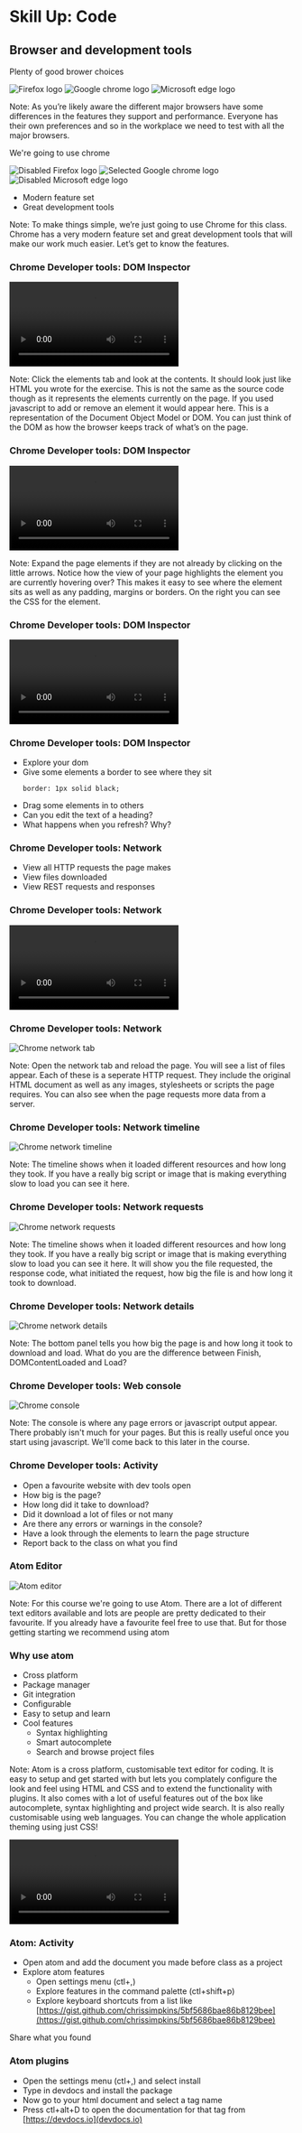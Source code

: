 <!-- .slide: data-background-image="images/bg-mouse.jpg" -->
# <span>Skill Up:</span> <span>Code</span>



<!-- .slide: data-background-image="images/bg-mouse.jpg" -->
## Browser and development tools



<!-- .slide: data-background-image="images/bg-mouse.jpg" -->
Plenty of good brower choices

![Firefox logo](images/Firefox_Logo,_2017.svg) <!-- .element: class="browser-icon" -->
![Google chrome logo](images/Google_Chrome_icon_2011.svg) <!-- .element: class="browser-icon" -->
![Microsoft edge logo](images/Microsoft_Edge_logo.svg) <!-- .element: class="browser-icon" -->

Note:
As you’re likely aware the different major browsers have some differences in the features they support and performance. Everyone has their own preferences and so in the workplace we need to test with all the major browsers. 



<!-- .slide: data-background-image="images/bg-mouse.jpg" -->
We're going to use chrome

![Disabled Firefox logo](images/Firefox_Logo,_2017.svg) <!-- .element: class="browser-icon browser-icon_disabled" -->
![Selected Google chrome logo](images/Google_Chrome_icon_2011.svg) <!-- .element: class="browser-icon browser-icon_selected" -->
![Disabled Microsoft edge logo](images/Microsoft_Edge_logo.svg) <!-- .element: class="browser-icon browser-icon_disabled" -->

* Modern feature set <!-- .element: class="fragment" data-fragment-index="1" -->
* Great development tools <!-- .element: class="fragment" data-fragment-index="1" -->

Note:
To make things simple, we’re just going to use Chrome for this class. Chrome has a very modern feature set and great development tools that will make our work much easier. Let’s get to know the features.



<!-- .slide: data-background-image="images/bg-mouse.jpg" -->
### Chrome Developer tools: DOM Inspector
<video>
	<source data-src="videos/open-dev-tools.webm" type="video/webm" />
</video>

Note:
Click the elements tab and look at the contents. It should look just like HTML you wrote for the exercise. This is not the same as the source code though as it represents the elements currently on the page. If you used javascript to add or remove an element it would appear here. This is a representation of the Document Object Model or DOM. You can just think of the DOM as how the browser keeps track of what’s on the page.


<!-- .slide: data-background-image="images/bg-mouse.jpg" -->
### Chrome Developer tools: DOM Inspector
<video>
	<source data-src="videos/dev-tools-elements.webm" type="video/webm" />
</video>

Note:
Expand the page elements if they are not already by clicking on the little arrows. Notice how the view of your page highlights the element you are currently hovering over? This makes it easy to see where the element sits as well as any padding, margins or borders. On the right you can see the CSS for the element. 


<!-- .slide: data-background-image="images/bg-mouse.jpg" -->
### Chrome Developer tools: DOM Inspector
<video>
	<source data-src="videos/dev-tools-edit-style.webm" type="video/webm" />
</video>


<!-- .slide: data-background-image="images/bg-mouse.jpg" -->
### Chrome Developer tools: DOM Inspector
* Explore your dom
* Give some elements a border to see where they sit
	<pre><code class="css">border: 1px solid black;</code></pre>
* Drag some elements in to others
* Can you edit the text of a heading?
* What happens when you refresh? Why?



<!-- .slide: data-background-image="images/bg-mouse.jpg" -->
### Chrome Developer tools: Network
* View all HTTP requests the page makes <!-- .element: class="fragment" data-fragment-index="1" -->
* View files downloaded <!-- .element: class="fragment" data-fragment-index="2" -->
* View REST requests and responses <!-- .element: class="fragment" data-fragment-index="3" -->


<!-- .slide: data-background-image="images/bg-mouse.jpg" -->
### Chrome Developer tools: Network
<video>
	<source data-src="videos/dev-tools-network.webm" type="video/webm" />
</video>


<!-- .slide: data-background-image="images/bg-mouse.jpg" -->
### Chrome Developer tools: Network
![Chrome network tab](images/chrome-dev-network.png)

Note:
Open the network tab and reload the page. You will see a list of files appear. Each of these is a seperate HTTP request. They include the original HTML document as well as any images, stylesheets or scripts the page requires. You can also see when the page requests more data from a server.


<!-- .slide: data-background-image="images/bg-mouse.jpg" -->
### Chrome Developer tools: Network timeline 
![Chrome network timeline](images/chrome-dev-network-timeline.png)

Note:
The timeline shows when it loaded different resources and how long they took. If you have a really big script or image that is making everything slow to load you can see it here.


<!-- .slide: data-background-image="images/bg-mouse.jpg" -->
### Chrome Developer tools: Network requests
![Chrome network requests](images/chrome-dev-network-requests.png)

Note:
The timeline shows when it loaded different resources and how long they took. If you have a really big script or image that is making everything slow to load you can see it here. It will show you the file requested, the response code, what initiated the request, how big the file is and how long it took to download.


<!-- .slide: data-background-image="images/bg-mouse.jpg" -->
### Chrome Developer tools: Network details
![Chrome network details](images/chrome-dev-network-details.png)

Note:
The bottom panel tells you how big the page is and how long it took to download and load. What do you are the difference between Finish, DOMContentLoaded and Load?



<!-- .slide: data-background-image="images/bg-mouse.jpg" -->
### Chrome Developer tools: Web console
![Chrome console](images/chrome-dev-console.png)

Note:
The console is where any page errors or javascript output appear. There probably isn't much for your pages. But this is really useful once you start using javascript. We'll come back to this later in the course.




<!-- .slide: data-background-image="images/bg-mouse.jpg" -->
### Chrome Developer tools: Activity
* Open a favourite website with dev tools open
* How big is the page?
* How long did it take to download?
* Did it download a lot of files or not many
* Are there any errors or warnings in the console?
* Have a look through the elements to learn the page structure
* Report back to the class on what you find




<!-- .slide: data-background-image="images/bg-mouse.jpg" -->
### Atom Editor
![Atom editor](images/Atom_editor_logo.svg)

Note:
For this course we're going to use Atom. There are a lot of different text editors available and lots are people are pretty dedicated to their favourite. If you already have a favourite feel free to use that. But for those getting starting we recommend using atom


<!-- .slide: data-background-image="images/bg-mouse.jpg" -->
### Why use atom
* Cross platform
* Package manager
* Git integration
* Configurable
* Easy to setup and learn
* Cool features
	* Syntax highlighting
	* Smart autocomplete
	* Search and browse project files

Note:
Atom is a cross platform, customisable text editor for coding. It is easy to setup and get started with but lets you complately configure the look and feel using HTML and CSS and to extend the functionality with plugins. It also comes with a lot of useful features out of the box like autocomplete, syntax highlighting and project wide search.
It is also really customisable using web languages. You can change the whole application theming using just CSS! 


<!-- .slide: data-background-image="images/bg-mouse.jpg" -->
<video>
	<source data-src="videos/atom-intro.webm " type="video/webm" />
</video>


<!-- .slide: data-background-image="images/bg-mouse.jpg" -->
### Atom: Activity
* Open atom and add the document you made before class as a project
* Explore atom features
	* Open settings menu (ctl+,)
	* Explore features in the command palette (ctl+shift+p)
	* Explore keyboard shortcuts from a list like [https://gist.github.com/chrissimpkins/5bf5686bae86b8129bee](https://gist.github.com/chrissimpkins/5bf5686bae86b8129bee)


<!-- .slide: data-background-image="images/bg-mouse.jpg" -->
Share what you found


<!-- .slide: data-background-image="images/bg-mouse.jpg" -->
### Atom plugins
* Open the settings menu (ctl+,) and select install
* Type in devdocs and install the package
* Now go to your html document and select a tag name
* Press ctl+alt+D to open the documentation for that tag from [https://devdocs.io](devdocs.io)

